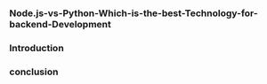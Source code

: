 ### Node.js-vs-Python-Which-is-the-best-Technology-for-backend-Development

### Introduction

### conclusion